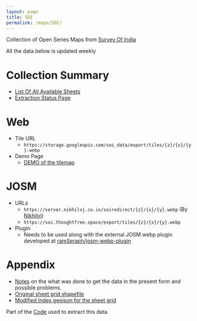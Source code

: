 ```yaml
---
layout: page
title: SOI
permalink: /maps/SOI/
---
```


Collection of Open Series Maps from [Survey Of India](https://onlinemaps.surveyofindia.gov.in)

All the data below is updated weekly

# Collection Summary
* [List Of All Available Sheets](sheets)
* [Extraction Status Page](status)

# Web
* Tile URL
  * `https://storage.googleapis.com/soi_data/export/tiles/{z}/{x}/{y}.webp`
* Demo Page
  * [DEMO of the tilemap](https://storage.googleapis.com/soi_data/index.html)

# JOSM
* URLs
  * `https://server.nikhilvj.co.in/soiredirect/{z}/{x}/{y}.webp` (By [Nikhilvj](https://github.com/answerquest))
  * `https://soi.thoughtfree.space/export/tiles/{z}/{x}/{y}.webp`
* Plugin
  * Needs to be used along with the external JOSM webp plugin developed at [ramSeraph/josm-webp-plugin](https://github.com/ramSeraph/josm-webp-plugin)

# Appendix
* [Notes](notes) on the what was done to get the data in the present form and possible problems.
* [Original sheet grid shapefile](https://storage.googleapis.com/soi_data/raw/OSM_SHEET_INDEX.zip)
* [Modified Index geojson for the sheet grid](https://storage.googleapis.com/soi_data/index.geojson)


Part of the [Code](https://github.com/ramSeraph/opendata/tree/master/maps/SOI) used to extract this data.




